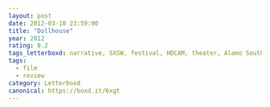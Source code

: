 ```yaml
---
layout: post 
date: 2012-03-10 23:59:00
title: "Dollhouse"
year: 2012
rating: 0.2
tags_letterboxd: narrative, SXSW, festival, HDCAM, theater, Alamo South Lamar, Austin, US premiere, premiere
tags:
  - film
  - review
category: Letterboxd
canonical: https://boxd.it/6xgt
---
```

